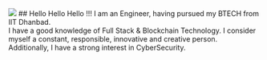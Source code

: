 
<img src="https://res.cloudinary.com/dbncp99x2/image/upload/v1718389732/pL17_ponuke.png" />
## Hello Hello Hello !!!
I am an Engineer, having pursued my BTECH from IIT Dhanbad.<br>
I have a good knowledge of Full Stack & Blockchain Technology. I consider myself a constant, responsible, innovative and creative person.<br>
Additionally, I have a strong interest in CyberSecurity.

<!--
**PiyushLunawat/PiyushLunawat** is a ✨ _special_ ✨ repository because its `README.md` (this file) appears on your GitHub profile.

Here are some ideas to get you started:

- 🔭 I’m currently working on ...
- 🌱 I’m currently learning ...
- 👯 I’m looking to collaborate on ...
- 🤔 I’m looking for help with ...
- 💬 Ask me about ...
- 📫 How to reach me: ...
- 😄 Pronouns: ...
- ⚡ Fun fact: ...
-->
